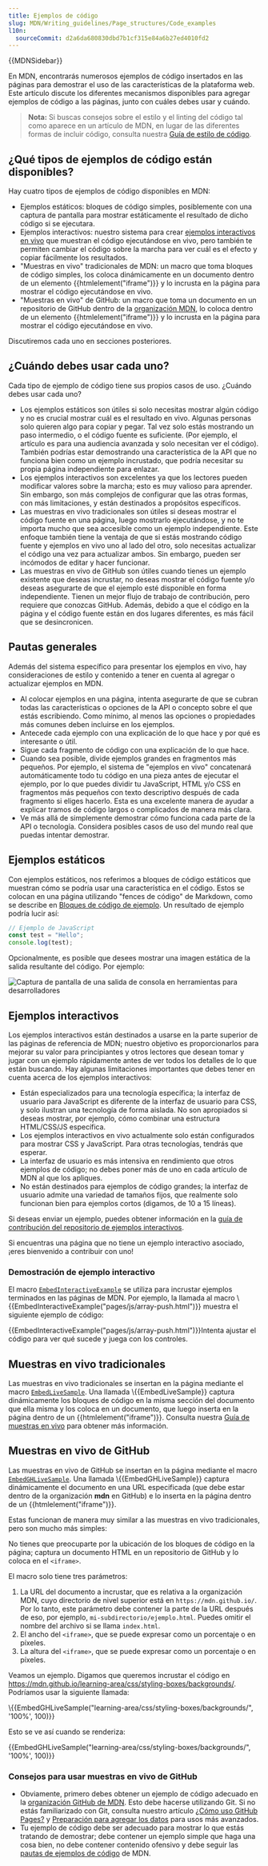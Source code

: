 ```yaml
---
title: Ejemplos de código
slug: MDN/Writing_guidelines/Page_structures/Code_examples
l10n:
  sourceCommit: d2a6da680830dbd7b1cf315e84a6b27ed4010fd2
---
```


{{MDNSidebar}}

En MDN, encontrarás numerosos ejemplos de código insertados en las páginas para demostrar el uso de las características de la plataforma web. Este artículo discute los diferentes mecanismos disponibles para agregar ejemplos de código a las páginas, junto con cuáles debes usar y cuándo.

> **Nota:** Si buscas consejos sobre el estilo y el linting del código tal como aparece en un artículo de MDN, en lugar de las diferentes formas de incluir código, consulta nuestra [Guía de estilo de código](/es/docs/MDN/Writing_guidelines/Writing_style_guide/Code_style_guide).

## ¿Qué tipos de ejemplos de código están disponibles?

Hay cuatro tipos de ejemplos de código disponibles en MDN:

- Ejemplos estáticos: bloques de código simples, posiblemente con una captura de pantalla para mostrar estáticamente el resultado de dicho código si se ejecutara.
- Ejemplos interactivos: nuestro sistema para crear [ejemplos interactivos en vivo](https://github.com/mdn/interactive-examples) que muestran el código ejecutándose en vivo, pero también te permiten cambiar el código sobre la marcha para ver cuál es el efecto y copiar fácilmente los resultados.
- "Muestras en vivo" tradicionales de MDN: un macro que toma bloques de código simples, los coloca dinámicamente en un documento dentro de un elemento {{htmlelement("iframe")}} y lo incrusta en la página para mostrar el código ejecutándose en vivo.
- "Muestras en vivo" de GitHub: un macro que toma un documento en un repositorio de GitHub dentro de la [organización MDN](https://github.com/mdn/), lo coloca dentro de un elemento {{htmlelement("iframe")}} y lo incrusta en la página para mostrar el código ejecutándose en vivo.

Discutiremos cada uno en secciones posteriores.

## ¿Cuándo debes usar cada uno?

Cada tipo de ejemplo de código tiene sus propios casos de uso. ¿Cuándo debes usar cada uno?

- Los ejemplos estáticos son útiles si solo necesitas mostrar algún código y no es crucial mostrar cuál es el resultado en vivo. Algunas personas solo quieren algo para copiar y pegar. Tal vez solo estás mostrando un paso intermedio, o el código fuente es suficiente. (Por ejemplo, el artículo es para una audiencia avanzada y solo necesitan ver el código). También podrías estar demostrando una característica de la API que no funciona bien como un ejemplo incrustado, que podría necesitar su propia página independiente para enlazar.
- Los ejemplos interactivos son excelentes ya que los lectores pueden modificar valores sobre la marcha; esto es muy valioso para aprender. Sin embargo, son más complejos de configurar que las otras formas, con más limitaciones, y están destinados a propósitos específicos.
- Las muestras en vivo tradicionales son útiles si deseas mostrar el código fuente en una página, luego mostrarlo ejecutándose, y no te importa mucho que sea accesible como un ejemplo independiente. Este enfoque también tiene la ventaja de que si estás mostrando código fuente y ejemplos en vivo uno al lado del otro, solo necesitas actualizar el código una vez para actualizar ambos. Sin embargo, pueden ser incómodos de editar y hacer funcionar.
- Las muestras en vivo de GitHub son útiles cuando tienes un ejemplo existente que deseas incrustar, no deseas mostrar el código fuente y/o deseas asegurarte de que el ejemplo esté disponible en forma independiente. Tienen un mejor flujo de trabajo de contribución, pero requiere que conozcas GitHub. Además, debido a que el código en la página y el código fuente están en dos lugares diferentes, es más fácil que se desincronicen.

## Pautas generales

Además del sistema específico para presentar los ejemplos en vivo, hay consideraciones de estilo y contenido a tener en cuenta al agregar o actualizar ejemplos en MDN.

- Al colocar ejemplos en una página, intenta asegurarte de que se cubran todas las características o opciones de la API o concepto sobre el que estás escribiendo. Como mínimo, al menos las opciones o propiedades más comunes deben incluirse en los ejemplos.
- Antecede cada ejemplo con una explicación de lo que hace y por qué es interesante o útil.
- Sigue cada fragmento de código con una explicación de lo que hace.
- Cuando sea posible, divide ejemplos grandes en fragmentos más pequeños. Por ejemplo, el sistema de "ejemplos en vivo" concatenará automáticamente todo tu código en una pieza antes de ejecutar el ejemplo, por lo que puedes dividir tu JavaScript, HTML y/o CSS en fragmentos más pequeños con texto descriptivo después de cada fragmento si eliges hacerlo. Esta es una excelente manera de ayudar a explicar tramos de código largos o complicados de manera más clara.
- Ve más allá de simplemente demostrar cómo funciona cada parte de la API o tecnología. Considera posibles casos de uso del mundo real que puedas intentar demostrar.

## Ejemplos estáticos

Con ejemplos estáticos, nos referimos a bloques de código estáticos que muestran cómo se podría usar una característica en el código. Estos se colocan en una página utilizando "fences de código" de Markdown, como se describe en [Bloques de código de ejemplo](/es/docs/MDN/Writing_guidelines/Howto/Markdown_in_MDN#example_code_blocks). Un resultado de ejemplo podría lucir así:

```js
// Ejemplo de JavaScript
const test = "Hello";
console.log(test);
```

Opcionalmente, es posible que desees mostrar una imagen estática de la salida resultante del código. Por ejemplo:

![Captura de pantalla de una salida de consola en herramientas para desarrolladores](console-example.png)

## Ejemplos interactivos

Los ejemplos interactivos están destinados a usarse en la parte superior de las páginas de referencia de MDN; nuestro objetivo es proporcionarlos para mejorar su valor para principiantes y otros lectores que desean tomar y jugar con un ejemplo rápidamente antes de ver todos los detalles de lo que están buscando. Hay algunas limitaciones importantes que debes tener en cuenta acerca de los ejemplos interactivos:

- Están especializados para una tecnología específica; la interfaz de usuario para JavaScript es diferente de la interfaz de usuario para CSS, y solo ilustran una tecnología de forma aislada. No son apropiados si deseas mostrar, por ejemplo, cómo combinar una estructura HTML/CSS/JS específica.
- Los ejemplos interactivos en vivo actualmente solo están configurados para mostrar CSS y JavaScript. Para otras tecnologías, tendrás que esperar.
- La interfaz de usuario es más intensiva en rendimiento que otros ejemplos de código; no debes poner más de uno en cada artículo de MDN al que los apliques.
- No están destinados para ejemplos de código grandes; la interfaz de usuario admite una variedad de tamaños fijos, que realmente solo funcionan bien para ejemplos cortos (digamos, de 10 a 15 líneas).

Si deseas enviar un ejemplo, puedes obtener información en la [guía de contribución del repositorio de ejemplos interactivos](https://github.com/mdn/interactive-examples/blob/main/CONTRIBUTING.md).

Si encuentras una página que no tiene un ejemplo interactivo asociado, ¡eres bienvenido a contribuir con uno!

### Demostración de ejemplo interactivo

El macro [`EmbedInteractiveExample`](https://github.com/mdn/yari/blob/main/kumascript/macros/EmbedInteractiveExample.ejs) se utiliza para incrustar ejemplos terminados en las páginas de MDN. Por ejemplo, la llamada al macro \\{{EmbedInteractiveExample("pages/js/array-push.html")}} muestra el siguiente ejemplo de código:

{{EmbedInteractiveExample("pages/js/array-push.html")}}Intenta ajustar el código para ver qué sucede y juega con los controles.

## Muestras en vivo tradicionales

Las muestras en vivo tradicionales se insertan en la página mediante el macro [`EmbedLiveSample`](https://github.com/mdn/yari/blob/main/kumascript/macros/EmbedLiveSample.ejs). Una llamada \\{{EmbedLiveSample}} captura dinámicamente los bloques de código en la misma sección del documento que ella misma y los coloca en un documento, que luego inserta en la página dentro de un {{htmlelement("iframe")}}. Consulta nuestra [Guía de muestras en vivo](/es/docs/MDN/Writing_guidelines/Page_structures/Live_samples) para obtener más información.

## Muestras en vivo de GitHub

Las muestras en vivo de GitHub se insertan en la página mediante el macro [`EmbedGHLiveSample`](https://github.com/mdn/yari/blob/main/kumascript/macros/EmbedGHLiveSample.ejs). Una llamada \\{{EmbedGHLiveSample}} captura dinámicamente el documento en una URL especificada (que debe estar dentro de la organización **mdn** en GitHub) e lo inserta en la página dentro de un {{htmlelement("iframe")}}.

Estas funcionan de manera muy similar a las muestras en vivo tradicionales, pero son mucho más simples:

No tienes que preocuparte por la ubicación de los bloques de código en la página; captura un documento HTML en un repositorio de GitHub y lo coloca en el `<iframe>`.

El macro solo tiene tres parámetros:

1. La URL del documento a incrustar, que es relativa a la organización MDN, cuyo directorio de nivel superior está en `https://mdn.github.io/`. Por lo tanto, este parámetro debe contener la parte de la URL después de eso, por ejemplo, `mi-subdirectorio/ejemplo.html`. Puedes omitir el nombre del archivo si se llama `index.html`.
2. El ancho del `<iframe>`, que se puede expresar como un porcentaje o en píxeles.
3. La altura del `<iframe>`, que se puede expresar como un porcentaje o en píxeles.

Veamos un ejemplo. Digamos que queremos incrustar el código en <https://mdn.github.io/learning-area/css/styling-boxes/backgrounds/>. Podríamos usar la siguiente llamada:

\\{{EmbedGHLiveSample("learning-area/css/styling-boxes/backgrounds/", '100%', 100)}}

Esto se ve así cuando se renderiza:

{{EmbedGHLiveSample("learning-area/css/styling-boxes/backgrounds/", '100%', 100)}}

### Consejos para usar muestras en vivo de GitHub

- Obviamente, primero debes obtener un ejemplo de código adecuado en la [organización GitHub de MDN](https://github.com/mdn/). Esto debe hacerse utilizando Git. Si no estás familiarizado con Git, consulta nuestro artículo [¿Cómo uso GitHub Pages?](/es/docs/Learn/Common_questions/Tools_and_setup/Using_GitHub_pages) y [Preparación para agregar los datos](/es/docs/MDN/Writing_guidelines/Page_structures/Compatibility_tables) para usos más avanzados.
- Tu ejemplo de código debe ser adecuado para mostrar lo que estás tratando de demostrar; debe contener un ejemplo simple que haga una cosa bien, no debe contener contenido ofensivo y debe seguir las [pautas de ejemplos de código](/es/docs/MDN/Writing_guidelines/Writing_style_guide/Code_style_guide) de MDN.
